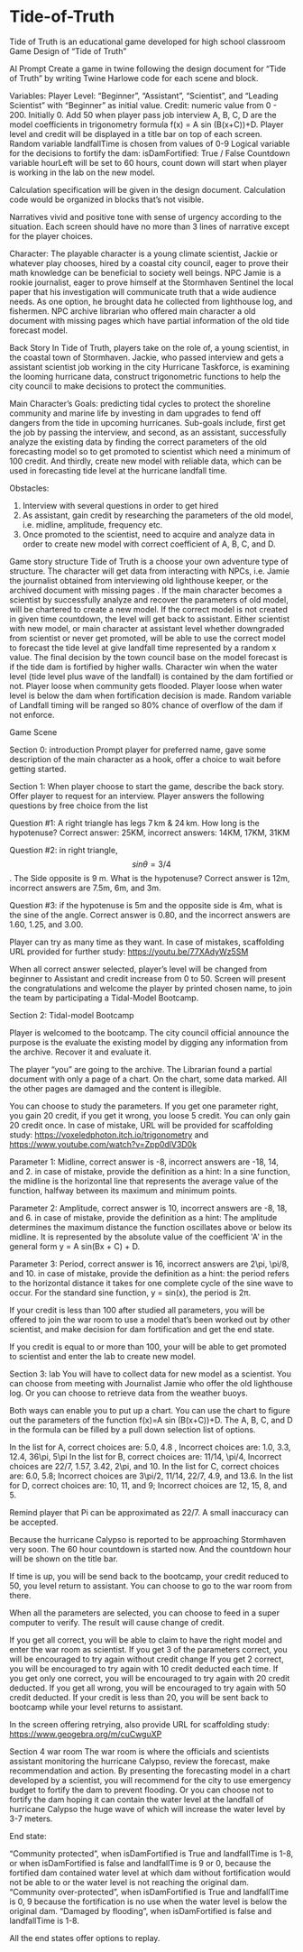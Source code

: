 # Tide-of-Truth
Tide of Truth is an educational game developed for high school classroom
Game Design of “Tide of Truth”


AI Prompt
Create a game in twine following the design document for “Tide of Truth” by writing Twine Harlowe code for each scene and block. 

Variables:
Player Level: “Beginner”, “Assistant”, “Scientist”, and “Leading Scientist” with “Beginner” as initial value.
Credit: numeric value from 0 - 200. Initially 0. Add 50 when player pass job interview
A, B, C, D are the model coefficients in trigonometry formula f(x) = A sin (B(x+C))+D.
Player level and credit will be displayed in a title bar on top of each screen.
Random variable landfallTime is chosen from values of 0-9
Logical variable for the decisions to fortify the dam: isDamFortified: True / False
Countdown variable hourLeft will be set to 60 hours, count down will start when player is working in the lab on the new model.

Calculation specification will be given in the design document. Calculation code would be organized in blocks that’s not visible.

Narratives vivid and positive tone with sense of urgency according to the situation. Each screen should have no more than 3 lines of narrative except for the player choices.

Character:
The playable character is a young climate scientist, Jackie or whatever play chooses, hired by a coastal city council, eager to prove their math knowledge can be beneficial to society well beings.
NPC Jamie is a rookie journalist, eager to prove himself at the Stormhaven Sentinel the local paper that his investigation will communicate truth that a wide audience needs. As one option, he brought data he collected from lighthouse log, and fishermen.
NPC archive librarian who offered main character a old document with missing pages which have partial information of the old tide forecast model.

Back Story
In Tide of Truth, players take on the role of, a young scientist, in the coastal town of Stormhaven. Jackie, who passed interview and gets a assistant scientist job working in the city Hurricane Taskforce,  is examining the looming hurricane data, construct trigonometric functions to help the city council to make decisions to protect the communities.

Main Character’s Goals:
predicting tidal cycles to protect the shoreline community and marine life by investing in dam upgrades to fend off dangers from the tide in upcoming hurricanes.
Sub-goals include, first get the job by passing the interview, and second, as an assistant, successfully analyze the existing data by finding the correct parameters of the old forecasting model so to get promoted to scientist which need a minimum of 100 credit. And thirdly, create new model with reliable data, which can be used in forecasting tide level at the hurricane landfall time.

Obstacles:
1. Interview with several questions in order to get hired
2. As assistant, gain credit by researching the parameters of the old model, i.e. midline, amplitude, frequency etc.
3. Once promoted to the scientist, need to acquire and analyze data in order to create new model with correct coefficient of A, B, C, and D.

Game story structure
Tide of Truth is a choose your own adventure type of structure. The character will get data from interacting with NPCs, i.e. Jamie the journalist obtained from interviewing old lighthouse keeper, or the archived document with missing pages . If the main character becomes a scientist by successfully analyze and recover the parameters of old model, will be chartered to create a new model. If the correct model is not created in given time countdown, the level will get back to assistant. Either scientist with new model,  or main character at assistant level whether downgraded from scientist or never get promoted, will be able to use the correct model to forecast the tide level at give landfall time represented by a random x value. The final decision by the town council base on the model forecast is if the tide dam is fortified by higher walls. Character win when the water level (tide level plus wave of the landfall) is contained by the dam fortified or not. Player loose when community gets flooded. Player loose when water level is below the dam when fortification decision is made. Random variable of Landfall timing will be ranged so 80% chance of overflow of the dam if not enforce.

Game Scene

Section 0: introduction
Prompt player for preferred name, gave some description of the  main character as a hook, offer a choice to wait before getting started.

Section 1: 
When player choose to start the game, describe the back story.
Offer player to request for an interview. 
Player answers the following questions by free choice from the list

Question #1: A right triangle has legs 7 km & 24 km. How long is the hypotenuse?
Correct answer: 25KM, incorrect answers: 14KM, 17KM, 31KM

Question #2: in right triangle, $$sin\theta = 3/4$$. The Side opposite is 9 m. What is the hypotenuse?
Correct answer is 12m, incorrect answers are 7.5m, 6m, and 3m.

Question #3: if the hypotenuse is 5m and the opposite side is 4m, what is the sine of the angle.
Correct answer is 0.80, and the incorrect answers are 1.60, 1.25, and 3.00. 

Player can try as many time as they want. In case of mistakes, scaffolding URL provided for further study:  https://youtu.be/77XAdyWz5SM

When all correct answer selected, player’s level will be changed from beginner to Assistant and credit increase from 0 to 50. Screen will present the congratulations and welcome the player by printed chosen name, to join the team by participating a Tidal-Model Bootcamp.

Section 2: Tidal-model Bootcamp

Player is welcomed to the bootcamp. The city council official announce the purpose is the evaluate the existing model by digging any information from the archive. Recover it and evaluate it.

The player “you” are going to the archive. The Librarian found a partial document with only a page of a chart. On the chart, some data marked. All the other pages are damaged and the content is illegible.

You can choose to  study the parameters. If you get one parameter right, you gain 20 credit, if you get it wrong, you loose 5 credit. You can only gain 20 credit once. In case of mistake, URL will be provided for scaffolding study: https://voxeledphoton.itch.io/trigonometry and https://www.youtube.com/watch?v=Zpp0dlV3D0k

Parameter 1: Midline, correct answer is -8, incorrect answers are -18, 14, and 2. in case of mistake, provide the definition as a hint: In a sine function, the midline is the horizontal line that represents the average value of the function, halfway between its maximum and minimum points.

Parameter 2: Amplitude, correct answer is 10, incorrect answers are -8, 18, and 6. in case of mistake, provide the definition as a hint: The amplitude determines the maximum distance the function oscillates above or below its midline. It is represented by the absolute value of the coefficient 'A' in the general form y = A sin(Bx + C) + D.

Parameter 3: Period, correct answer is 16, incorrect answers are 2\pi, \pi/8, and 10. in case of mistake, provide the definition as a hint: the period refers to the horizontal distance it takes for one complete cycle of the sine wave to occur. For the standard sine function, y = sin(x), the period is 2π. 

If your credit is less than 100 after studied all parameters, you will be offered to join the war room to use a model that’s been worked out by other scientist, and make decision for dam fortification and get the end state.

If you credit is equal to or more than 100, your will be able to get promoted to scientist and enter the lab to create new model.

Section 3: lab
You will have to collect data for new model as a scientist. You can choose from meeting with Journalist Jamie who offer the old lighthouse log.
Or you can choose to retrieve data from the weather buoys.

Both ways can enable you to put up a chart. You can use the chart to figure out the parameters of the function f(x)=A sin (B(x+C))+D. The A, B, C, and D in the formula can be filled by a pull down selection list of options.

In the list for A, correct choices are: 5.0, 4.8 , Incorrect choices are: 1.0, 3.3, 12.4, 36\pi, 5\pi
In the list for B, correct choices are: 11/14, \pi/4,  Incorrect choices are  22/7, 1.57, 3.42, 2\pi, and 10.
In the list for C, correct choices are: 6.0, 5.8; Incorrect choices are 3\pi/2, 11/14, 22/7, 4.9, and 13.6. 
In the list for D, correct choices are: 10, 11, and 9;  Incorrect choices are 12, 15, 8, and 5.  

Remind player that Pi can be approximated as 22/7. A small inaccuracy can be accepted.

Because the hurricane Calypso is reported to be approaching Stormhaven very soon. The 60 hour countdown is started now. And the countdown hour will be shown on the title bar.

If time is up, you will be send back to the bootcamp, your credit reduced to 50, you level return to assistant. You can choose to go to the war room from there.
 
When all the parameters are selected, you can choose to feed in a super computer to verify. The result will cause change of credit.

If you get all correct, you will be able to claim to have the right model and enter the war room as scientist.
If you get  3 of the parameters correct, you will be encouraged to try again without credit change
If you get 2 correct, you will be encouraged to try again with 10 credit deducted each time.
If you get only one correct, you will be encouraged to try again with 20 credit  deducted.
If you get all wrong, you will be encouraged to try again with 50 credit deducted.
If your credit is less than 20, you will be sent back to bootcamp while your level returns to assistant.

In the screen offering retrying, also provide URL for scaffolding study: https://www.geogebra.org/m/cuCwguXP


Section 4 war room
The war room is where the officials and scientists assistant monitoring the hurricane Calypso, review the forecast, make recommendation and action.
By presenting the forecasting model in a chart developed by a scientist, you will recommend for the city to use emergency budget to fortify the dam to prevent flooding.
Or you can choose not to fortify the dam hoping it can contain the water level at the landfall of hurricane Calypso the huge wave of which will increase the water level by 3-7 meters.

End state:

“Community protected”, when isDamFortified is True and landfallTime is 1-8, or when isDamFortified is false and landfallTime is 9 or 0, because the fortified dam contained water level at which dam without fortification would not be able to or the water level is not reaching the original dam.
“Community over-protected”, when isDamFortified is True and landfallTime is 0, 9 because the fortification is no use when the water level is below the original dam.
“Damaged by flooding”, when isDamFortified is false and landfallTime is 1-8.

All the end states offer options to replay.








